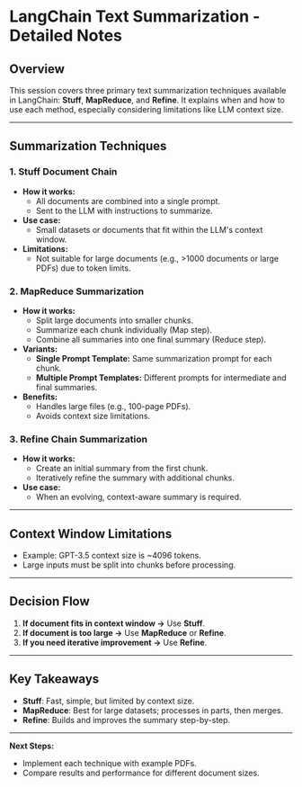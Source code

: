 # LangChain Text Summarization - Detailed Notes

## **Overview**
This session covers three primary text summarization techniques available in LangChain: **Stuff**, **MapReduce**, and **Refine**. It explains when and how to use each method, especially considering limitations like LLM context size.

---

## **Summarization Techniques**

### 1. **Stuff Document Chain**
- **How it works:**
  - All documents are combined into a single prompt.
  - Sent to the LLM with instructions to summarize.
- **Use case:**
  - Small datasets or documents that fit within the LLM's context window.
- **Limitations:**
  - Not suitable for large documents (e.g., >1000 documents or large PDFs) due to token limits.

### 2. **MapReduce Summarization**
- **How it works:**
  - Split large documents into smaller chunks.
  - Summarize each chunk individually (Map step).
  - Combine all summaries into one final summary (Reduce step).
- **Variants:**
  - **Single Prompt Template:** Same summarization prompt for each chunk.
  - **Multiple Prompt Templates:** Different prompts for intermediate and final summaries.
- **Benefits:**
  - Handles large files (e.g., 100-page PDFs).
  - Avoids context size limitations.

### 3. **Refine Chain Summarization**
- **How it works:**
  - Create an initial summary from the first chunk.
  - Iteratively refine the summary with additional chunks.
- **Use case:**
  - When an evolving, context-aware summary is required.

---

## **Context Window Limitations**
- Example: GPT-3.5 context size is ~4096 tokens.
- Large inputs must be split into chunks before processing.

---

## **Decision Flow**
1. **If document fits in context window →** Use **Stuff**.
2. **If document is too large →** Use **MapReduce** or **Refine**.
3. **If you need iterative improvement →** Use **Refine**.

---

## **Key Takeaways**
- **Stuff**: Fast, simple, but limited by context size.
- **MapReduce**: Best for large datasets; processes in parts, then merges.
- **Refine**: Builds and improves the summary step-by-step.

---

**Next Steps:**
- Implement each technique with example PDFs.
- Compare results and performance for different document sizes.

